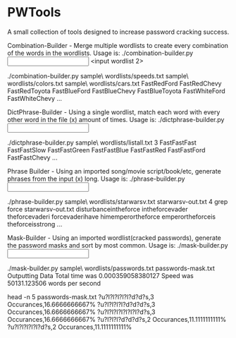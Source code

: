 # PWTools
A small collection of tools designed to increase password cracking success.

Combination-Builder - Merge multiple wordlists to create every combination of the words in the wordlists.
Usage is: ./combination-builder.py <input wordlist> <input wordlist 2> <additional lists optional>

./combination-builder.py sample\ wordlists/speeds.txt sample\ wordlists/colors.txt sample\ wordlists/cars.txt 
FastRedFord
FastRedChevy
FastRedToyota
FastBlueFord
FastBlueChevy
FastBlueToyota
FastWhiteFord
FastWhiteChevy
...


DictPhrase-Builder - Using a single wordlist, match each word with every other word in the file (x) amount of times.
Usage is: ./dictphrase-builder.py <input wordlist> <word hamming distance>

./dictphrase-builder.py sample\ wordlists/listall.txt 3
FastFastFast
FastFastSlow
FastFastGreen
FastFastBlue
FastFastRed
FastFastFord
FastFastChevy
...


Phrase Builder - Using an imported song/movie script/book/etc, generate phrases from the input (x) long.
Usage is: ./phrase-builder.py <input file> <output file> <word hamming distance>

./phrase-builder.py sample\ wordlists/starwarsv.txt starwarsv-out.txt  4
grep force starwarsv-out.txt 
disturbanceintheforce
intheforcevader
theforcevaderi
forcevaderihave
himemperortheforce
emperortheforceis
theforceisstrong
...


Mask-Builder - Using an imported wordlist(cracked passwords), generate the password masks and sort by most common.
Usage is: ./mask-builder.py <input wordlist> <output masklist>

./mask-builder.py sample\ wordlists/passwords.txt passwords-mask.txt
Outputting Data
Total time was 0.000359058380127
Speed was 50131.123506 words per second

head -n 5 passwords-mask.txt 
?u?l?l?l?l?l?d?d?s,3 Occurances,16.6666666667%
?u?l?l?l?l?d?d?d?s,3 Occurances,16.6666666667%
?u?l?l?l?l?l?l?l?d?s,3 Occurances,16.6666666667%
?u?l?l?l?d?d?d?s,2 Occurances,11.1111111111%
?u?l?l?l?l?l?d?s,2 Occurances,11.1111111111%
